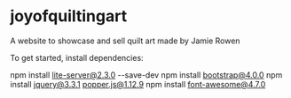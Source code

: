 # joyofquiltingart
A website to showcase and sell quilt art made by Jamie Rowen


To get started, install dependencies:

npm install lite-server@2.3.0 --save-dev
npm install bootstrap@4.0.0
npm install jquery@3.3.1 popper.js@1.12.9
npm install font-awesome@4.7.0